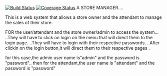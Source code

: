 [![Build Status](https://travis-ci.com/Estherchepkwenoi/myproject.svg?branch=master)](https://travis-ci.com/Estherchepkwenoi/myproject)
[![Coverage Status](https://coveralls.io/repos/github/Estherchepkwenoi/myproject/badge.svg?branch=master)](https://coveralls.io/github/Estherchepkwenoi/myproject?branch=master)
A STORE MANAGER....


This is a web system that allows a store owner and the attendant to manage the sales of their store.

FOR the user/attendant and the store owner/admin to access the system...
..They will have to click on  login on the menu that will direct them to the login page.
..They will have to login with their respective passwords.
..After clickin on the login button,it will direct them to their respective pages .

for this case,the admin user name is"admin" and the password is "password"..
then for the attendant,the user name is "attendant" and the password is "password"